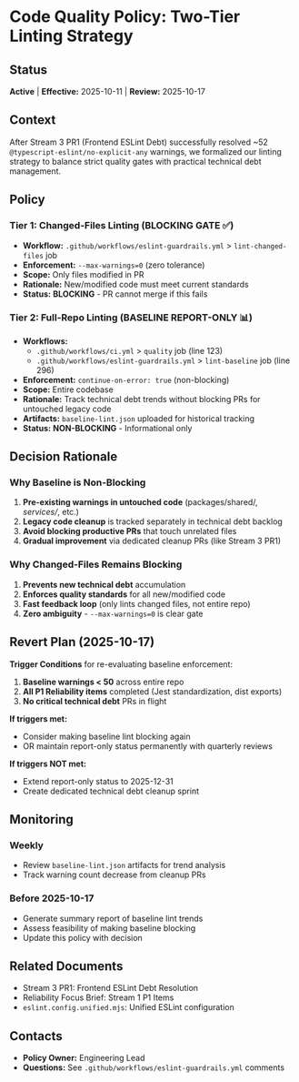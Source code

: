 # Code Quality Policy: Two-Tier Linting Strategy

## Status
**Active** | **Effective:** 2025-10-11 | **Review:** 2025-10-17

## Context
After Stream 3 PR1 (Frontend ESLint Debt) successfully resolved ~52 `@typescript-eslint/no-explicit-any` warnings, we formalized our linting strategy to balance strict quality gates with practical technical debt management.

## Policy

### Tier 1: Changed-Files Linting (BLOCKING GATE ✅)
- **Workflow:** `.github/workflows/eslint-guardrails.yml` > `lint-changed-files` job
- **Enforcement:** `--max-warnings=0` (zero tolerance)
- **Scope:** Only files modified in PR
- **Rationale:** New/modified code must meet current standards
- **Status:** **BLOCKING** - PR cannot merge if this fails

### Tier 2: Full-Repo Linting (BASELINE REPORT-ONLY 📊)
- **Workflows:**
  - `.github/workflows/ci.yml` > `quality` job (line 123)
  - `.github/workflows/eslint-guardrails.yml` > `lint-baseline` job (line 296)
- **Enforcement:** `continue-on-error: true` (non-blocking)
- **Scope:** Entire codebase
- **Rationale:** Track technical debt trends without blocking PRs for untouched legacy code
- **Artifacts:** `baseline-lint.json` uploaded for historical tracking
- **Status:** **NON-BLOCKING** - Informational only

## Decision Rationale

### Why Baseline is Non-Blocking
1. **Pre-existing warnings in untouched code** (packages/shared/*, services/*, etc.)
2. **Legacy code cleanup** is tracked separately in technical debt backlog
3. **Avoid blocking productive PRs** that touch unrelated files
4. **Gradual improvement** via dedicated cleanup PRs (like Stream 3 PR1)

### Why Changed-Files Remains Blocking
1. **Prevents new technical debt** accumulation
2. **Enforces quality standards** for all new/modified code
3. **Fast feedback loop** (only lints changed files, not entire repo)
4. **Zero ambiguity** - `--max-warnings=0` is clear gate

## Revert Plan (2025-10-17)

**Trigger Conditions** for re-evaluating baseline enforcement:
1. **Baseline warnings < 50** across entire repo
2. **All P1 Reliability items** completed (Jest standardization, dist exports)
3. **No critical technical debt** PRs in flight

**If triggers met:**
- Consider making baseline lint blocking again
- OR maintain report-only status permanently with quarterly reviews

**If triggers NOT met:**
- Extend report-only status to 2025-12-31
- Create dedicated technical debt cleanup sprint

## Monitoring

### Weekly
- Review `baseline-lint.json` artifacts for trend analysis
- Track warning count decrease from cleanup PRs

### Before 2025-10-17
- Generate summary report of baseline lint trends
- Assess feasibility of making baseline blocking
- Update this policy with decision

## Related Documents
- Stream 3 PR1: Frontend ESLint Debt Resolution
- Reliability Focus Brief: Stream 1 P1 Items
- `eslint.config.unified.mjs`: Unified ESLint configuration

## Contacts
- **Policy Owner:** Engineering Lead
- **Questions:** See `.github/workflows/eslint-guardrails.yml` comments
